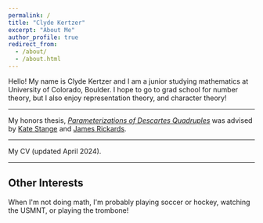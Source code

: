 ```yaml
---
permalink: /
title: "Clyde Kertzer"
excerpt: "About Me"
author_profile: true
redirect_from: 
  - /about/
  - /about.html
---
```


Hello! My name is Clyde Kertzer and I am a junior studying mathematics at University of Colorado, Boulder. I hope to go to grad school for number theory, but I also enjoy representation theory, and character theory!

---

My honors thesis, [_Parameterizations of Descartes Quadruples_](/files/HonorsThesis.pdf) was advised by <a href="https://math.katestange.net">Kate Stange</a> and <a href="https://math.colorado.edu/~jari2770">James Rickards</a>.

---

My CV (updated April 2024).

---

## Other Interests

When I'm not doing math, I'm probably playing soccer or hockey, watching the USMNT, or playing the trombone!

